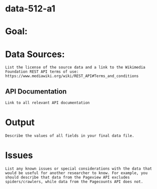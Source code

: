 # data-512-a1

# Goal:

# Data Sources:
    List the license of the source data and a link to the Wikimedia Foundation REST API terms of use: https://www.mediawiki.org/wiki/REST_API#Terms_and_conditions

## API Documentation
    Link to all relevant API documentation

# Output
    Describe the values of all fields in your final data file.
    
# Issues
    List any known issues or special considerations with the data that would be useful for another researcher to know. For example, you should describe that data from the Pageview API excludes spiders/crawlers, while data from the Pagecounts API does not.

